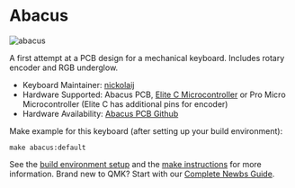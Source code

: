 # Abacus

![abacus](https://i.imgur.com/IFtuWaK.jpg)

A first attempt at a PCB design for a mechanical keyboard. Includes rotary encoder and RGB underglow.

* Keyboard Maintainer: [nickolaij](https://github.com/nickolaij)
* Hardware Supported: Abacus PCB, [Elite C Microcontroller](https://keeb.io/products/elite-c-usb-c-pro-micro-replacement-arduino-compatible-atmega32u4) or Pro Micro Microcontroller (Elite C has additional pins for encoder)
* Hardware Availability: [Abacus PCB Github](https://github.com/nickolaij/Abacus_Rev2)

Make example for this keyboard (after setting up your build environment):

    make abacus:default

See the [build environment setup](https://docs.qmk.fm/#/getting_started_build_tools) and the [make instructions](https://docs.qmk.fm/#/getting_started_make_guide) for more information. Brand new to QMK? Start with our [Complete Newbs Guide](https://docs.qmk.fm/#/newbs).
